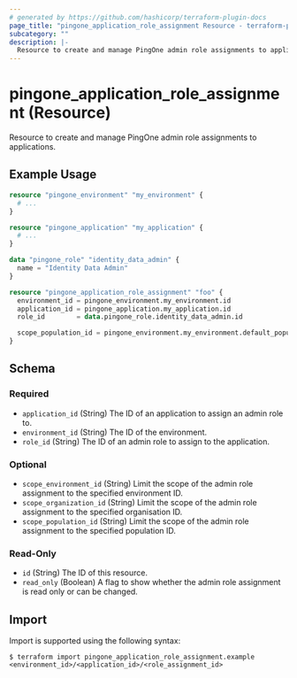 ```yaml
---
# generated by https://github.com/hashicorp/terraform-plugin-docs
page_title: "pingone_application_role_assignment Resource - terraform-provider-pingone"
subcategory: ""
description: |-
  Resource to create and manage PingOne admin role assignments to applications.
---
```


# pingone_application_role_assignment (Resource)

Resource to create and manage PingOne admin role assignments to applications.

## Example Usage

```terraform
resource "pingone_environment" "my_environment" {
  # ...
}

resource "pingone_application" "my_application" {
  # ...
}

data "pingone_role" "identity_data_admin" {
  name = "Identity Data Admin"
}

resource "pingone_application_role_assignment" "foo" {
  environment_id = pingone_environment.my_environment.id
  application_id = pingone_application.my_application.id
  role_id        = data.pingone_role.identity_data_admin.id

  scope_population_id = pingone_environment.my_environment.default_population_id
}
```

<!-- schema generated by tfplugindocs -->
## Schema

### Required

- `application_id` (String) The ID of an application to assign an admin role to.
- `environment_id` (String) The ID of the environment.
- `role_id` (String) The ID of an admin role to assign to the application.

### Optional

- `scope_environment_id` (String) Limit the scope of the admin role assignment to the specified environment ID.
- `scope_organization_id` (String) Limit the scope of the admin role assignment to the specified organisation ID.
- `scope_population_id` (String) Limit the scope of the admin role assignment to the specified population ID.

### Read-Only

- `id` (String) The ID of this resource.
- `read_only` (Boolean) A flag to show whether the admin role assignment is read only or can be changed.

## Import

Import is supported using the following syntax:

```shell
$ terraform import pingone_application_role_assignment.example <environment_id>/<application_id>/<role_assignment_id>
```
